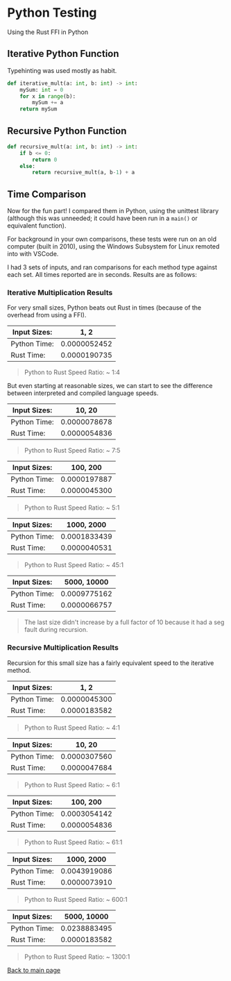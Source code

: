 # Python Testing

Using the Rust FFI in Python

## Iterative Python Function

Typehinting was used mostly as habit.

```python
def iterative_mult(a: int, b: int) -> int:
    mySum: int = 0
    for x in range(b):
        mySum += a
    return mySum
```

## Recursive Python Function

```python
def recursive_mult(a: int, b: int) -> int:
    if b <= 0:
        return 0
    else:
        return recursive_mult(a, b-1) + a
```

## Time Comparison

Now for the fun part! I compared them in Python, using the unittest library (although this was unneeded; it could have been run in a `main()` or equivalent function).

For background in your own comparisons, these tests were run on an old computer (built in 2010), using the Windows Subsystem for Linux remoted into with VSCode.

I had 3 sets of inputs, and ran comparisons for each method type against each set. All times reported are in seconds. Results are as follows:

### Iterative Multiplication Results

For very small sizes, Python beats out Rust in times (because of the overhead from using a FFI).

|Input Sizes:|    1, 2    |
|     ---    |     ---    |
|Python Time:|0.0000052452|
|Rust Time:  |0.0000190735|

> Python to Rust Speed Ratio: ~ 1:4

But even starting at reasonable sizes, we can start to see the difference between interpreted and compiled language speeds.

|Input Sizes:|   10, 20   |
|     ---    |     ---    |
|Python Time:|0.0000078678|
|Rust Time:  |0.0000054836|

> Python to Rust Speed Ratio: ~ 7:5

|Input Sizes:|  100, 200  |
|     ---    |     ---    |
|Python Time:|0.0000197887|
|Rust Time:  |0.0000045300|

> Python to Rust Speed Ratio: ~ 5:1

|Input Sizes:| 1000, 2000 |
|     ---    |     ---    |
|Python Time:|0.0001833439|
|Rust Time:  |0.0000040531|

> Python to Rust Speed Ratio: ~ 45:1

|Input Sizes:|5000, 10000 |
|     ---    |     ---    |
|Python Time:|0.0009775162|
|Rust Time:  |0.0000066757|

> The last size didn't increase by a full factor of 10 because it had a seg fault during recursion.

### Recursive Multiplication Results

Recursion for this small size has a fairly equivalent speed to the iterative method.

|Input Sizes:|    1, 2    |
|     ---    |     ---    |
|Python Time:|0.0000045300|
|Rust Time:  |0.0000183582|

> Python to Rust Speed Ratio: ~ 4:1

|Input Sizes:|   10, 20   |
|     ---    |     ---    |
|Python Time:|0.0000307560|
|Rust Time:  |0.0000047684|

> Python to Rust Speed Ratio: ~ 6:1

|Input Sizes:|  100, 200  |
|     ---    |     ---    |
|Python Time:|0.0003054142|
|Rust Time:  |0.0000054836|

> Python to Rust Speed Ratio: ~ 61:1

|Input Sizes:| 1000, 2000 |
|     ---    |     ---    |
|Python Time:|0.0043919086|
|Rust Time:  |0.0000073910|

> Python to Rust Speed Ratio: ~ 600:1

|Input Sizes:| 5000, 10000|
|     ---    |     ---    |
|Python Time:|0.0238883495|
|Rust Time:  |0.0000183582|

> Python to Rust Speed Ratio: ~ 1300:1

[Back to main page](https://github.com/ocoffey/rust_ffi_test, "Main Page")
